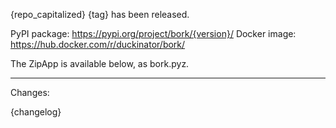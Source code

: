 {repo_capitalized} {tag} has been released.

PyPI package: https://pypi.org/project/bork/{version}/
Docker image: https://hub.docker.com/r/duckinator/bork/

The ZipApp is available below, as bork.pyz.

---

Changes:

{changelog}
